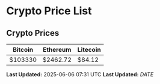 # Crypto Price List

## Crypto Prices
| Bitcoin | Ethereum | Litecoin |
| ------- | -------- | -------- |
| $103330 | $2462.72 | $84.12 |
**Last Updated:** 2025-06-06 07:31 UTC
**Last Updated:** $DATE$
